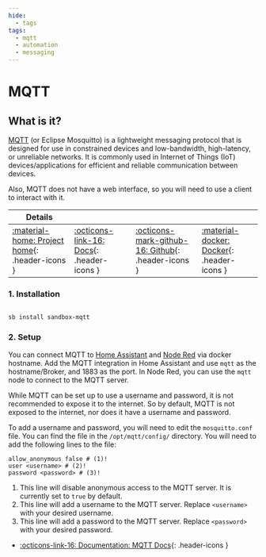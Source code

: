 ```yaml
---
hide:
  - tags
tags:
  - mqtt
  - automation
  - messaging
---
```


# MQTT

## What is it?

[MQTT](https://mosquitto.org/) (or Eclipse Mosquitto) is a lightweight messaging protocol that is designed for use in constrained devices and low-bandwidth, high-latency, or unreliable networks. It is commonly used in Internet of Things (IoT) devices/applications for efficient and reliable communication between devices.

Also, MQTT does not have a web interface, so you will need to use a client to interact with it.

| Details     |             |             |             |
|-------------|-------------|-------------|-------------|
| [:material-home: Project home](https://mosquitto.org/){: .header-icons } | [:octicons-link-16: Docs](https://mosquitto.org/man/mosquitto-conf-5.html){: .header-icons } | [:octicons-mark-github-16: Github](https://github.com/eclipse/mosquitto){: .header-icons } | [:material-docker: Docker](https://hub.docker.com/_/eclipse-mosquitto){: .header-icons }|

### 1. Installation

``` shell

sb install sandbox-mqtt

```

### 2. Setup

You can connect MQTT to [Home Assistant](../apps/homeassistant.md) and [Node Red](../apps/node-red.md) via docker hostname. Add the MQTT integration in Home Assistant and use `mqtt` as the hostname/Broker, and 1883 as the port. In Node Red, you can use the `mqtt` node to connect to the MQTT server.

While MQTT can be set up to use a username and password, it is not recommended to expose it to the internet. So by default, MQTT is not exposed to the internet, nor does it have a username and password.

To add a username and password, you will need to edit the `mosquitto.conf` file. You can find the file in the `/opt/mqtt/config/` directory. You will need to add the following lines to the file:

``` shell title="mosquitto.conf"
allow_anonymous false # (1)!
user <username> # (2)!
password <password> # (3)!
```

1. This line will disable anonymous access to the MQTT server. It is currently set to `true` by default.
2. This line will add a username to the MQTT server. Replace `<username>` with your desired username.
3. This line will add a password to the MQTT server. Replace `<password>` with your desired password.

- [:octicons-link-16: Documentation: MQTT Docs](https://mosquitto.org/man/mosquitto-conf-5.html){: .header-icons }
